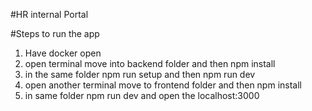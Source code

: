 #HR internal Portal

#Steps to run the app
1. Have docker open
2. open terminal move into backend folder and then npm install
3. in the same folder npm run setup and then npm run dev
4. open another terminal move to frontend folder and then npm install
5. in same folder npm run dev and open the localhost:3000

